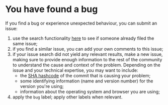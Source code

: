 # You have found a bug

If you find a bug or experience unexpected behaviour, you can submit an issue:

1. use the search functionality [here](https://github.com/research-software-directory/RSD-as-a-service/issues) to see if someone already filed the same issue;
2. if you find a similar issue, you can add your own comments to this issue;
3. if your issue search did not yield any relevant results, make a new issue, making sure to provide enough information to the rest of the community to understand the cause and context of the problem. Depending on the issue and your technical expertise, you may want to include:
    * the [SHA hashcode](https://help.github.com/articles/autolinked-references-and-urls/#commit-shas) of the commit that is causing your problem;
    * some identifying information (name and version number) for the version you're using;
    * information about the operating system and browser you are using;
4. apply the `bug` label; apply other labels when relevant.
